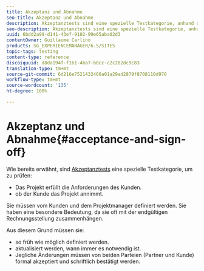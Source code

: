 ```yaml
---
title: Akzeptanz und Abnahme
seo-title: Akzeptanz und Abnahme
description: Akzeptanztests sind eine spezielle Testkategorie, anhand derer überprüft werden soll, dass das Projekt die Anforderungen des Kunden erfüllt und der Kunde das Projekt annimmt.
seo-description: Akzeptanztests sind eine spezielle Testkategorie, anhand derer überprüft werden soll, dass das Projekt die Anforderungen des Kunden erfüllt und der Kunde das Projekt annimmt.
uuid: 6bdd2a99-d141-43ef-9102-99e65aba02d3
contentOwner: Guillaume Carlino
products: SG_EXPERIENCEMANAGER/6.5/SITES
topic-tags: testing
content-type: reference
discoiquuid: d8da194f-f161-4ba7-b8cc-c2c282dc9c83
translation-type: tm+mt
source-git-commit: 6d216e7521432468a01a29ad2879f8708110d970
workflow-type: tm+mt
source-wordcount: '135'
ht-degree: 100%

---
```



# Akzeptanz und Abnahme{#acceptance-and-sign-off}

Wie bereits erwähnt, sind [Akzeptanztests](/help/sites-developing/planning.md) eine spezielle Testkategorie, um zu prüfen:

* Das Projekt erfüllt die Anforderungen des Kunden.
* ob der Kunde das Projekt annimmt.

Sie müssen vom Kunden und dem Projektmanager definiert werden. Sie haben eine besondere Bedeutung, da sie oft mit der endgültigen Rechnungsstellung zusammenhängen.

Aus diesem Grund müssen sie:

* so früh wie möglich definiert werden.
* aktualisiert werden, wann immer es notwendig ist.
* Jegliche Änderungen müssen von beiden Parteien (Partner und Kunde) formal akzeptiert und schriftlich bestätigt werden.

